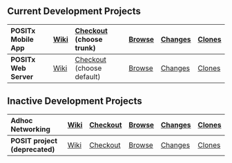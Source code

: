 ## Current Development Projects ##
| **POSITx Mobile App** | [Wiki](http://code.google.com/p/posit-mobile/wiki/PositxArchitecture) | [Checkout](http://code.google.com/p/posit-mobile/source/checkout?repo=plugin) (choose trunk) | [Browse](http://code.google.com/p/posit-mobile/source/browse/?repo=plugin&name=trunk) |  [Changes](http://code.google.com/p/posit-mobile/source/list?repo=plugin&name=trunk) | [Clones](http://code.google.com/p/posit-mobile/source/clones?repo=plugin) |
|:----------------------|:----------------------------------------------------------------------|:---------------------------------------------------------------------------------------------|:--------------------------------------------------------------------------------------|:-------------------------------------------------------------------------------------|:--------------------------------------------------------------------------|
| **POSITx Web Server** | [Wiki](http://code.google.com/p/posit-mobile/wiki/PositWebDocs)       | [Checkout](http://code.google.com/p/posit-mobile/source/checkout?repo=web) (choose default)  | [Browse](http://code.google.com/p/posit-mobile/source/browse?repo=web)                |  [Changes](http://code.google.com/p/posit-mobile/source/list?repo=web)               | [Clones](http://code.google.com/p/posit-mobile/source/clones?repo=web)    |

## Inactive Development Projects ##
| **Adhoc Networking** | [Wiki](http://notes.hfoss.org/index.php/POSIT:RWG_Notes) | [Checkout](http://code.google.com/p/posit-mobile/source/checkout?repo=adhoc) | [Browse](http://code.google.com/p/posit-mobile/source/browse?repo=adhoc) |  [Changes](http://code.google.com/p/posit-mobile/source/list?repo=adhoc) | [Clones](http://code.google.com/p/posit-mobile/source/clones?repo=adhoc) |
|:---------------------|:---------------------------------------------------------|:-----------------------------------------------------------------------------|:-------------------------------------------------------------------------|:-------------------------------------------------------------------------|:-------------------------------------------------------------------------|
| **POSIT project (deprecated)** | [Wiki](http://code.google.com/p/posit-mobile/wiki/FunctionalComponents) | [Checkout](http://code.google.com/p/posit-mobile/source/checkout?repo=android) | [Browse](http://code.google.com/p/posit-mobile/source/browse?repo=android) |  [Changes](http://code.google.com/p/posit-mobile/source/list?repo=android) | [Clones](http://code.google.com/p/posit-mobile/source/clones?repo=android) |